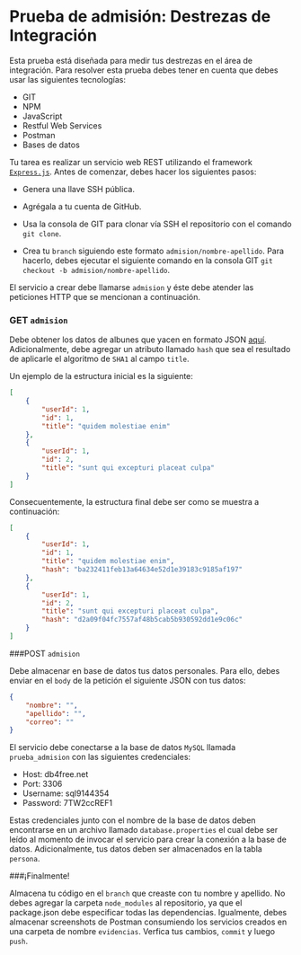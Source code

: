 # Prueba de admisión: Destrezas de Integración

Esta prueba está diseñada para medir tus destrezas en el área de integración. Para resolver esta prueba debes tener en cuenta que debes usar las siguientes tecnologías:

+ GIT
+ NPM
+ JavaScript
+ Restful Web Services
+ Postman
+ Bases de datos

Tu tarea es realizar un servicio web REST utilizando el framework [`Express.js`](https://expressjs.com/). Antes de comenzar, debes hacer los siguientes pasos:

+ Genera una llave SSH pública.

+ Agrégala a tu cuenta de GitHub.

+ Usa la consola de GIT para clonar vía SSH el repositorio con el comando `git clone`.

+ Crea tu `branch` siguiendo este formato `admision/nombre-apellido`. Para hacerlo, debes ejecutar el siguiente comando en la consola GIT `git checkout -b admision/nombre-apellido`.

El servicio a crear debe llamarse `admision` y éste debe atender las peticiones HTTP que se mencionan a continuación.

### GET `admision`

Debe obtener los datos de albunes que yacen en formato JSON [aquí](http://jsonplaceholder.typicode.com/albums). Adicionalmente, debe agregar un atributo llamado `hash` que sea el resultado de aplicarle el algoritmo de `SHA1` al campo `title`.

Un ejemplo de la estructura inicial es la siguiente: 

```json
[
	{
	    "userId": 1,
	    "id": 1,
	    "title": "quidem molestiae enim"
	},
	{
	    "userId": 1,
	    "id": 2,
	    "title": "sunt qui excepturi placeat culpa"
	}
]
```

Consecuentemente, la estructura final debe ser como se muestra a continuación: 

```json
[
	{
		"userId": 1,
		"id": 1,
		"title": "quidem molestiae enim",
		"hash": "ba232411feb13a64634e52d1e39183c9185af197"
	},
	{
		"userId": 1,
	    "id": 2,
	    "title": "sunt qui excepturi placeat culpa",
		"hash": "d2a09f04fc7557af48b5cab5b930592dd1e9c06c"
	}
]
```

###POST `admision`

Debe almacenar en base de datos tus datos personales. Para ello, debes enviar en el `body` de la petición el siguiente JSON con tus datos:

```json
{
    "nombre": "",
    "apellido": "",
    "correo": ""
}
```

El servicio debe conectarse a la base de datos `MySQL` llamada `prueba_admision` con las siguientes credenciales:

+ Host: db4free.net
+ Port: 3306
+ Username: sql9144354
+ Password: 7TW2ccREF1

Estas credenciales junto con el nombre de la base de datos deben encontrarse en un archivo llamado `database.properties` el cual debe ser leído al momento de invocar el servicio para crear la conexión a la base de datos. Adicionalmente,  tus datos deben ser almacenados en la tabla `persona`.

###¡Finalmente!

Almacena tu código en el `branch` que creaste con tu nombre y apellido. No debes agregar la carpeta `node_modules` al repositorio, ya que el package.json debe especificar todas las dependencias. Igualmente, debes almacenar screenshots de Postman consumiendo los servicios creados en una carpeta de nombre `evidencias`. Verfica tus cambios, `commit` y luego `push`.
